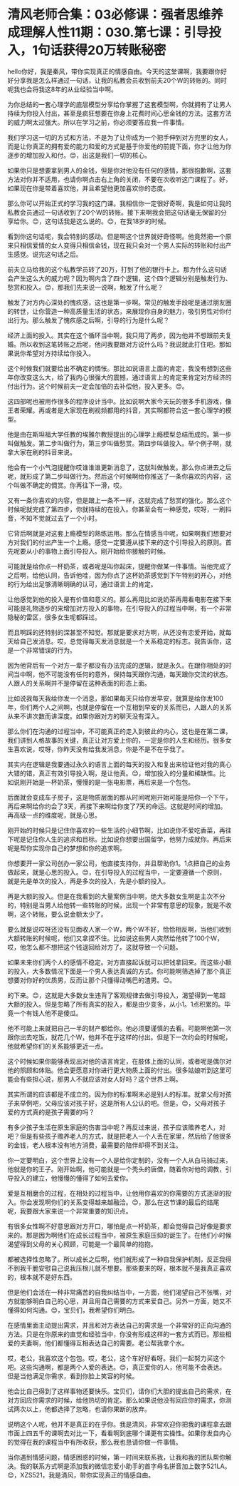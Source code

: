 # 清风老师合集：03必修课：强者思维养成理解人性11期：030.第七课：引导投入，1句话获得20万转账秘密

hello你好，我是秦风，带你实现真正的情感自由。今天的这堂课啊，我要跟你好好分享我是怎么样通过一句话，让我的私教会员收到前夫20个W的转账的。同时呢我也会将我这8年的从业经验当中啊。

为你总结的一套心理学的底层模型分享给你掌握了这套模型啊，你就拥有了让男人持续为你投入付出，甚至是疯狂想要在你身上花费时间心思金钱的方法。这套方法的威力啊太过强大。所以在学习之前，你必须要答应我一件事情。

我们学习这一切的方式和方法，不是为了让你成为一个把手伸到对方兜里的女人，而是让你真正的拥有爱的能力和爱的方式是基于你爱他的前提下面，你才让他为你逐步的增加投入和付。😊，出这是我们一切的核心。

如果你只是想要拿到男人的金钱，但是你对他没有任何的感情，那很抱歉啊，这套方法对你并不适用，也请你啊点击右上角的关闭，不要在次收听这门课程了。好，如果现在你是带着喜欢他，并且希望他更加喜欢你的态度。

那么你可以开始正式的学习我的这门课。我相信你一定很好奇啊，我是如何让我的私教会员通过一句话收到了20个W的转账。接下来啊我会把这句话毫无保留的分享给你。😊，这句话我是这么说的。😊，在我18岁的时候。

看到你这句话呢，我会特别的感动。但是啊这个世界就好奇怪啊。他竟然把一个原来只相信爱情的女人变得只相信金钱，现在我只会对一个男人实际的转账和付出产生感觉。说完这句话之后。

前夫立马给我的这个私教学员转了20万，打到了他的银行卡上。那为什么这句话会产生这么大的威力呢？因为啊内含了四个逻辑，这个四个逻辑分别是触发行为、愁赏和投入。😊，那我们先来说一说啊，触发了什么呢？

触发了对方内心深处的愧疚感，这也是第一步啊。常见的触发手段呢是通过朋友圈的转世，让你营造一种高质量生活的状态，来展现你自身的魅力，吸引男性对你付出行为。那么触发了愧疚感之后啊，引导的行为是什么呢？

经济上面的投入。其实在这个循环当中啊，我只用了两步，因为他并不想跟前夫复婚。所以收到这笔转账之后呢，他问我要跟对方说什么吗？我说就此打住吧。那如果说你希望对方持续给你投入。

这个时候我们就要给出不确定的惆怅。那比如说语言上面的肯定，我没有想到这些年你改变这么大，给了我内心很强大的震撼，通过语言上的肯定来肯定对方经济的付出行为。这个时候前夫一定会加倍的去补偿他，投入更多。😊。

这四部呢也被用作很多的程序设计当中。比如说啊大家今天玩的很多手机游戏，像王者荣耀。再或者是大家现在刷视频都用的抖音，其实啊都符合这一套心理学的模型。

他是由在斯坦福大学任教的埃雅尔教授提出的心理学上瘾模型总结而成的。第一步叫做触发。第二步叫做行为，第三步叫做愁赏。第四步叫做投入。举个例子啊，就拿大家在刷的抖音来说。

他会有一个小气泡提醒你哎谁谁谁更新消息了，这就叫做触发。那么你点进去之后呢，就形成了第二步叫做行为。然后这个时候啊给你推送了一条你喜欢的内容，这个叫做不确定的惆赏。你再往下一滑，哎。

又有一条你喜欢的内容，但是跟上一条不一样，这就完成了愁赏的强化。那么这个时候呢就完成了第四步，你就持续的在投入。你甚至会有一种感觉，哎呀，一刷抖音，不知不觉就过去了一个小时。

它背后啊就是对这套上瘾模型的熟练运用。那么在情感当中呢，如果啊我们想要对方对我们的付出产生一个上瘾。感觉一定要遵从接下来的这个引导投入的原则。首先呢要从小的事物上面引导投入。刚开始给你接触的时候。

可能就是给你点一杯奶茶，或者呢是叫你起床，提醒你做某一件事情。当他完成了之后啊，给他认同，告诉他哇，因为你点了这杯奶茶感觉到下午特别的开心，对他的行为给出足够清晰明确的认可，通过语言上的肯定。

让他感觉到他的投入是有价值和意义的。那么再用比如说奶茶再用看电影在接下来可能是礼物逐步的来增加对方投入的事物，在引导投入的过程当中啊，有一个非常隐秘的雷区，很多女生呢都踩过。

而且啊踩的还特别的深甚至不知觉。那就是要求对方啊，从还没有恋爱开始，就每天给自己发消息。哎，总觉得每天发消息就是一个关系稳定的标志。我告诉你，这是一个非常错误的行为。

因为他背后有一个对方一辈子都没有办法完成的逻辑，就是永久。在跟你相处的时间当中啊，他不可能没有任何的意外，保持每天跟你沟通，每天跟你交流的状态。人跟人的关系啊并不是停留在这种表面的形态上面。

比如说我每天我给你发一个消息，那如果每天只给你发早安，就算是给你发100年，你们两个人之间啊，也就是停留在一个互相到早安的关系而已，人跟人的关系从来不讲次数而讲深度。如果你跟对方的聊天没有深入。

那么你们在沟通的过程当中，不可能真正的走入到彼此的内心，这也是在第二课，我们讲到人格故事的关键，真正让对方爱上你的，一定是你的人生和经历。很多女生喜欢说，哎呀，你昨天没有给我发消息，你是不是不在乎我了。

其实内在逻辑是我要通过永久的语言上面的每天的投入和复出来验证他对我的真心大错的错，真正有效引导投入啊，是让他真。😊，增加投入的分量和稀缺性。比如说刚开始是一杯奶茶，慢慢的是一张电影票，再后来是一个包包。

后面就会变成车子房子，这是物质层面的那从时间呢刚开始可能是陪你一个下午，再后来啊给你约会了3天，再接下来啊给你度了7天的命运。这就是时间的增加。再高级一点的维度呢，就是心思。

刚开始的时候只是记住你喜欢的一些生活的小细节啊，比如说你不爱吃香菜，再往下呢是记住你人生的追求和目标。比如说你想要出国留学，他努力成就你。再后来呢是帮你实现你自己的梦想和你的追求啊。

你想要开一家公司创办一家公司，他直接支持你，并且帮助你1。1点把自己的业务做起来，就是心思的投入。😊，在引导投入的过程当中，一定要遵循一个原则，就是先是单次的投入，再是多次的投入，先是小额的投入。

再是大额的投入。但是在我看到的大量案例当中啊，绝大多数女生啊是主次不分的，特别是当男人给他转一些转账的时候，出现一个非常有意思的现象，就是不收啊，这个转账，要么说金额太少了。

要么就是说哎呀还没有见面收人家一个W，两个W不好，恰恰相反啊，当他们收到大额转账的时候呢，他们又拿捏不住。比如说这些男人突然给他转了100个W，哎，他怎么都不想把这个钱退回给对方了。这就导致一个问题。

如果未来你们两个人的感情不稳定。对方直接起诉就可以把钱拿回来。而这些小额的投入，大多数情况下面是一个男人表达真诚的方式。你可能啊筛选掉了那个真正想要对你好的优质男，反而让那个只懂得动嘴巴的渣男。😊。

的下来。😊，这就是大多数女生违背了客观规律去做引导投入，渴望得到一笔超大额的投入。但是忽略了所有真实的投入，都是由少变多，从小1。1点积累的。毕竟一个有钱人他不是傻瓜。

他不可能上来就把自己一半的财产都给你。他必须要谨慎的去看。可能啊他第一次跟你出去吃饭，就花几个W，他并不在乎这样的付出。但是下一次约会的时候呢，他就希望你们的关系能够更近一点。

这个时候如果你能够表现出对他的语言肯定，在肢体上面的认同，或者呢是偶尔对他的照顾和体贴。他会更愿意对你进行更大物质上面的付出。很多姑娘听到这里可能会有些担心说，那男人不就应该对女人好吗？这个世界上啊。

其实所谓的应该都是不成立的。因为你的标准啊未必是别人的标准。就拿父母对孩子来举例吧，父母应该对孩子好，这是所有人公认的吧。但是。😊，父母对孩子爱的方式真的是孩子需要的吗？

有多少孩子生活在原生家庭的伤害当中呢？再反过来说，孩子应该赡养老人，对吧？但是有些孩子赡养老人的方式，就是把老人一个人丢在家里，然后给了他很多的金钱，老人根本没有地方消费，最需要的陪伴却得不到关注。

你一定要明白，这个世界上没有一个人是给你定制的，没有一个人从白马骑过来，他就是你的王子。刚开始啊，他可能就是一个秃头的唐僧，随着你对他的调教，引导投入的建立，他慢慢的懂得了如何去爱你。

爱是互相磨合的过程，在相处的过程当中，让他用你喜欢的你需要的方式逐渐的投入。你会发现啊你们的关系变得越来越融洽。😊，那么在这节课的最后的结尾呢，我要跟大家来说一个非常重要的知识点。

有很多女性啊不好意思跟对方开口，哪怕是点一杯奶茶，都会觉得自己好像是要求来的。那是因为啊他们在成长过程当中，被原生家庭压抑的诞生了。在他们小时候渴望得到父母的关心照顾，可能是一个最简单的抱抱。

都被选择性忽略了。所以成长之后啊，他们就形成了一种自我保护机制，反正我得不到我干脆安慰自己说我压根儿就不想要。那些要来的呀，根本就不是我真正喜欢的，根本就不是好东西。

但是他们会活在一种非常痛苦的自我纠结当中，一方面，他们渴望自己不张嘴，对方就能够明白自己的心思，并且用自己需要的方式来爱自己。另外一方面，她又不懂得如何沟通。😊，宝贝们，我希望你们明白。

在感情里面主动提出需求，并且和对方表达自己的需求是一个非常好的正向沟通的方法。只是在你原来的直觉和经验当中，你没有形成这样的一套方式而已。那些相爱的夫妻啊，他们都懂得互相表达自己的需要。老公帮我拿个水。

哎，老公，我喜欢这个包包。哎，老公，这个车好好看呀。我们一起努力买这个吧。这些沟通啊，都是两个人爱的表达。😊，真正爱你的人，他可能不会表达。但是当他满足你需求，看到你脸上笑容的时候。

他会比自己得到了这样事物还要快乐。宝贝们，请你们大胆的提出自己的需求，在对方回应你需求的时候，给他热切的肯定。那么如果说他没有回应你的需求，你测试两次以上，他都选择了忽略，也请你果断的放弃。

说明这个人呢，他并不是真正的在乎你。我是清风，非常欢迎你把我的课程拿去跟市面上四五千的课啊去对比一下，看看啊到底哪个课更有实操性。如果你发自内心的觉得在我的课程当中有所收获，那么我也恳请你做一件事情。

当你遇到情感问题，情感困惑的时候，第一时间来联系我，让我和我的团队帮你解决。我的联系方式啊是添加我的微信恋爱小助手的首字母名拼音加上数字521LA。😊，XZS521，我是清风，带你实现真正的情感自由。

